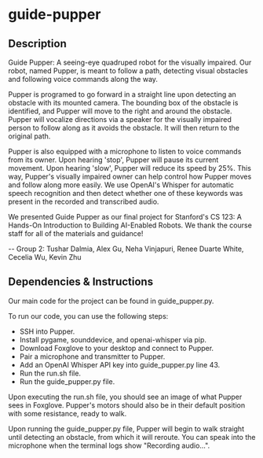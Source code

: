 # guide-pupper

## Description 

Guide Pupper: A seeing-eye quadruped robot for the visually impaired. Our robot, named Pupper, is meant to follow a path, detecting visual obstacles and following voice commands along the way. 

Pupper is programed to go forward in a straight line upon detecting an obstacle with its mounted camera. The bounding box of the obstacle is identified, and Pupper will move to the right and around the obstacle. Pupper will vocalize directions via a speaker for the visually impaired person to follow along as it avoids the obstacle. It will then return to the original path. 

Pupper is also equipped with a microphone to listen to voice commands from its owner. Upon hearing 'stop', Pupper will pause its current movement. Upon hearing 'slow', Pupper will reduce its speed by 25%. This way, Pupper's visually impaired owner can help control how Pupper moves and follow along more easily. We use OpenAI's Whisper for automatic speech recognition and then detect whether one of these keywords was present in the recorded and transcribed audio. 

We presented Guide Pupper as our final project for Stanford's CS 123: A Hands-On Introduction to Building AI-Enabled Robots. We thank the course staff for all of the materials and guidance! 

-- Group 2: Tushar Dalmia, Alex Gu, Neha Vinjapuri, Renee Duarte White, Cecelia Wu, Kevin Zhu

## Dependencies & Instructions

Our main code for the project can be found in guide_pupper.py. 

To run our code, you can use the following steps: 
* SSH into Pupper. 
* Install pygame, sounddevice, and openai-whisper via pip.
* Download Foxglove to your desktop and connect to Pupper.
* Pair a microphone and transmitter to Pupper.
* Add an OpenAI Whisper API key into guide_pupper.py line 43. 
* Run the run.sh file.
* Run the guide_pupper.py file. 

Upon executing the run.sh file, you should see an image of what Pupper sees in Foxglove. Pupper's motors should also be in their default position with some resistance, ready to walk. 

Upon running the guide_pupper.py file, Pupper will begin to walk straight until detecting an obstacle, from which it will reroute. You can speak into the microphone when the terminal logs show "Recording audio...". 



